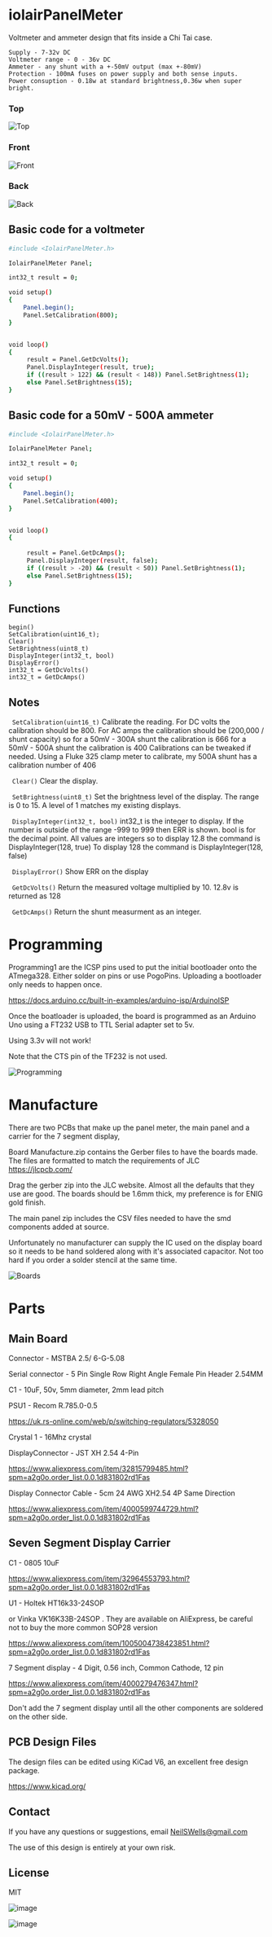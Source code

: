 # iolairPanelMeter
Voltmeter and ammeter design that fits inside a Chi Tai case.

```
Supply - 7-32v DC
Voltmeter range - 0 - 36v DC
Ammeter - any shunt with a +-50mV output (max +-80mV)
Protection - 100mA fuses on power supply and both sense inputs.
Power consuption - 0.18w at standard brightness,0.36w when super bright.
```

### Top
![Top](https://user-images.githubusercontent.com/24658072/197359806-8b2dcee5-0783-47a6-9445-05b5e5f142cf.jpeg)

### Front
![Front](https://user-images.githubusercontent.com/24658072/197359959-ebc9c957-7db6-4506-979e-60a78f7a8a27.jpeg)

### Back
![Back](https://user-images.githubusercontent.com/24658072/197359964-4637b575-6289-4332-b7ec-6d419240cf4f.jpeg)

## Basic code for a voltmeter
```sh
#include <IolairPanelMeter.h>

IolairPanelMeter Panel;

int32_t result = 0;

void setup()
{
    Panel.begin();
    Panel.SetCalibration(800);
}


void loop()
{
     result = Panel.GetDcVolts();
     Panel.DisplayInteger(result, true); 
     if ((result > 122) && (result < 148)) Panel.SetBrightness(1);
     else Panel.SetBrightness(15);
}
```

## Basic code for a 50mV - 500A ammeter
```sh
#include <IolairPanelMeter.h>

IolairPanelMeter Panel;

int32_t result = 0;

void setup()
{
    Panel.begin();
    Panel.SetCalibration(400);
}


void loop()
{
     
     result = Panel.GetDcAmps();
     Panel.DisplayInteger(result, false);
     if ((result > -20) && (result < 50)) Panel.SetBrightness(1);
     else Panel.SetBrightness(15);
}
```

## Functions
    begin()
    SetCalibration(uint16_t);
    Clear()
    SetBrightness(uint8_t)
    DisplayInteger(int32_t, bool)
    DisplayError()
    int32_t = GetDcVolts()
    int32_t = GetDcAmps()

## Notes

``` SetCalibration(uint16_t)```
Calibrate the reading. For DC volts the calibration should be 800.
For AC amps the calibration should be (200,000 / shunt capacity)
so for a 50mV - 300A shunt the calibration is 666
for a 50mV - 500A shunt the calibration is 400
Calibrations can be tweaked if needed.
Using a Fluke 325 clamp meter to calibrate, my 500A shunt has a calibration number of 406


``` Clear()```
Clear the display.

``` SetBrightness(uint8_t)```
Set the brightness level of the display.
The range is 0 to 15.
A level of 1 matches my existing displays.


``` DisplayInteger(int32_t, bool)```
int32_t is the integer to display. If the number is outside of the range -999 to 999
then ERR is shown.
bool is for the decimal point.
All values are integers so to display 12.8 the command is DisplayInteger(128, true)
To display 128 the command is DisplayInteger(128, false)


``` DisplayError()```
Show ERR on the display


``` GetDcVolts()```
Return the measured voltage multiplied by 10. 12.8v is returned as 128

``` GetDcAmps()```
Return the shunt measurment as an integer.


# Programming

Programming1 are the ICSP pins used to put the initial bootloader onto the ATmega328. Either solder on pins or use PogoPins. Uploading a bootloader only needs to happen once.

https://docs.arduino.cc/built-in-examples/arduino-isp/ArduinoISP

Once the boatloader is uploaded, the board is programmed as an Arduino Uno using a FT232 USB to TTL Serial adapter set to 5v.

Using 3.3v will not work!

Note that the CTS pin of the TF232 is not used.

![Programming](https://user-images.githubusercontent.com/24658072/197359772-437d15f7-9625-44b8-aa52-71ec670c641e.jpeg)

# Manufacture
There are two PCBs that make up the panel meter, the main panel and a carrier for the 7 segment display,

Board Manufacture.zip contains the Gerber files to have the boards made. The files are formatted to match the requirements of JLC https://jlcpcb.com/

Drag the gerber zip into the JLC website. Almost all the defaults that they use are good. The boards should be 1.6mm thick, my preference is for ENIG gold finish. 

The main panel zip includes the CSV files needed to have the smd components added at source.

Unfortunately no manufacturer can supply the IC used on the display board so it needs to be hand soldered along with it's associated capacitor. Not too hard if you order a solder stencil at the same time.

![Boards](https://user-images.githubusercontent.com/24658072/197359983-6b79fd06-d3c4-4280-88e6-9469cef94759.jpeg)

# Parts
## Main Board

Connector - MSTBA 2.5/ 6-G-5.08

Serial connector - 5 Pin Single Row Right Angle Female Pin Header 2.54MM

C1 - 10uF, 50v, 5mm diameter, 2mm lead pitch

PSU1 - Recom R.785.0-0.5

https://uk.rs-online.com/web/p/switching-regulators/5328050

Crystal 1 - 16Mhz crystal

DisplayConnector - JST XH 2.54 4-Pin

https://www.aliexpress.com/item/32815799485.html?spm=a2g0o.order_list.0.0.1d831802rd1Fas

Display Connector Cable - 5cm 24 AWG XH2.54 4P Same Direction 

https://www.aliexpress.com/item/4000599744729.html?spm=a2g0o.order_list.0.0.1d831802rd1Fas

## Seven Segment Display Carrier

C1 - 0805 10uF

https://www.aliexpress.com/item/32964553793.html?spm=a2g0o.order_list.0.0.1d831802rd1Fas

U1 - Holtek HT16k33-24SOP

or Vinka VK16K33B-24SOP . They are available on AliExpress, be careful not to buy the more common SOP28 version

https://www.aliexpress.com/item/1005004738423851.html?spm=a2g0o.order_list.0.0.1d831802rd1Fas

7 Segment display - 4 Digit, 0.56 inch, Common Cathode, 12 pin

https://www.aliexpress.com/item/4000279476347.html?spm=a2g0o.order_list.0.0.1d831802rd1Fas

Don't add the 7 segment display until all the other components are soldered on the other side.


## PCB Design Files

The design files can be edited using KiCad V6, an excellent free design package.

https://www.kicad.org/


## Contact
If you have any questions or suggestions, email NeilSWells@gmail.com

The use of this design is entirely at your own risk.

## License

MIT

![image](https://user-images.githubusercontent.com/24658072/197385055-576c071d-7609-4a10-96d0-5cf6296e2c80.png)

![image](https://user-images.githubusercontent.com/24658072/197385121-8fc22529-fee2-410b-8cf7-33bfc2d290cb.png)

